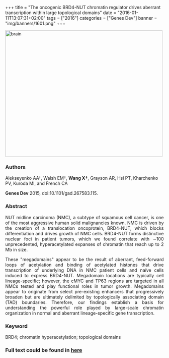 +++
title = "The oncogenic BRD4-NUT chromatin regulator drives aberrant transcription within large topological domains"
date = "2016-01-11T13:07:31+02:00"
tags = ["2016"]
categories = ["Genes Dev"]
banner = "img/banners/1601.png"
+++

<img src="/img/banners/1601.png" width= "500" height="400" alt="brain" align=center />

### **Authors**

Alekseyenko AA†, Walsh EM†, **Wang X†**, Grayson AR, Hsi PT, Kharchenko PV, Kuroda MI, and French CA

**Genes Dev** 2015, doi:10.1101/gad.267583.115.

### **Abstract**

<p align="justify">NUT midline carcinoma (NMC), a subtype of squamous cell cancer, is one of the most aggressive human solid malignancies known. NMC is driven by the creation of a translocation oncoprotein, BRD4-NUT, which blocks differentiation and drives growth of NMC cells. BRD4-NUT forms distinctive nuclear foci in patient tumors, which we found correlate with ∼100 unprecedented, hyperacetylated expanses of chromatin that reach up to 2 Mb in size. 

<p align="justify"> These "megadomains" appear to be the result of aberrant, feed-forward loops of acetylation and binding of acetylated histones that drive transcription of underlying DNA in NMC patient cells and naïve cells induced to express BRD4-NUT. Megadomain locations are typically cell lineage-specific; however, the cMYC and TP63 regions are targeted in all NMCs tested and play functional roles in tumor growth. Megadomains appear to originate from select pre-existing enhancers that progressively broaden but are ultimately delimited by topologically associating domain (TAD) boundaries. Therefore, our findings establish a basis for understanding the powerful role played by large-scale chromatin organization in normal and aberrant lineage-specific gene transcription.

### **Keyword**

BRD4; chromatin hyperacetylation; topological domains

### **Full text could be found in [here](https://www.ncbi.nlm.nih.gov/pubmed/26220994)**